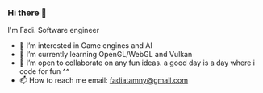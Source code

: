 ### Hi there 👋
I'm Fadi. Software engineer
<!--
**fadiatamny/fadiatamny** is a ✨ _special_ ✨ repository because its `README.md` (this file) appears on your GitHub profile.

Here are some ideas to get you started:

- 🔭 I’m currently working on ...
- 🌱 I’m currently learning ...
- 👯 I’m looking to collaborate on ...
- 🤔 I’m looking for help with ...
- 💬 Ask me about ...
- 📫 How to reach me: ...
- 😄 Pronouns: ...
- ⚡ Fun fact: ...
-->

- 👀 I’m interested in Game engines and AI
- 🌱 I’m currently learning OpenGL/WebGL and Vulkan
- 👯 I’m open to collaborate on any fun ideas. a good day is a day where i code for fun ^^
- 📫 How to reach me email: fadiatamny@gmail.com
